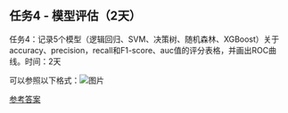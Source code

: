 ## 任务4 - 模型评估（2天）
任务4：记录5个模型（逻辑回归、SVM、决策树、随机森林、XGBoost）关于accuracy、precision，recall和F1-score、auc值的评分表格，并画出ROC曲线。时间：2天

可以参照以下格式：![图片](https://uploader.shimo.im/f/Pw3BNUE8eoQYuzf0.png!thumbnail)


[参考答案](./../参考答案)